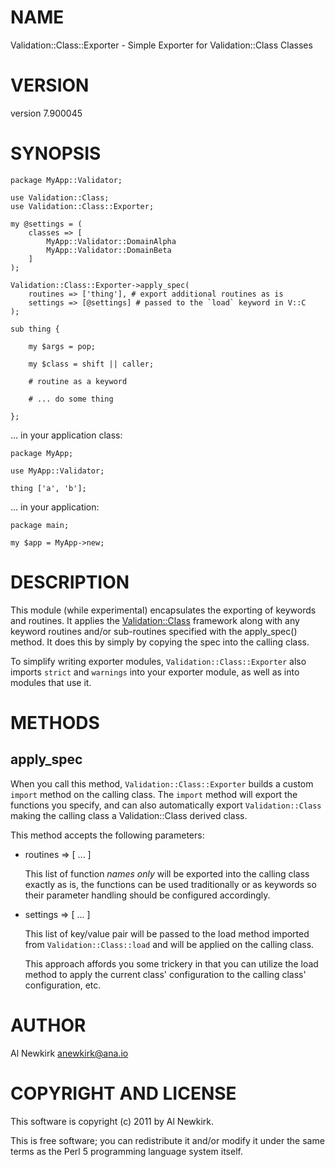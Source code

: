 # NAME

Validation::Class::Exporter - Simple Exporter for Validation::Class Classes

# VERSION

version 7.900045

# SYNOPSIS

    package MyApp::Validator;

    use Validation::Class;
    use Validation::Class::Exporter;

    my @settings = (
        classes => [
            MyApp::Validator::DomainAlpha
            MyApp::Validator::DomainBeta
        ]
    );

    Validation::Class::Exporter->apply_spec(
        routines => ['thing'], # export additional routines as is
        settings => [@settings] # passed to the `load` keyword in V::C
    );

    sub thing {

        my $args = pop;

        my $class = shift || caller;

        # routine as a keyword

        # ... do some thing

    };

... in your application class:

    package MyApp;

    use MyApp::Validator;

    thing ['a', 'b'];

... in your application:

    package main;

    my $app = MyApp->new;

# DESCRIPTION

This module (while experimental) encapsulates the exporting of keywords and
routines. It applies the [Validation::Class](http://search.cpan.org/perldoc?Validation::Class) framework along with any keyword
routines and/or sub-routines specified with the apply\_spec() method. It does
this by simply by copying the spec into the calling class.

To simplify writing exporter modules, `Validation::Class::Exporter` also
imports `strict` and `warnings` into your exporter module, as well as into
modules that use it.

# METHODS

## apply\_spec

When you call this method, `Validation::Class::Exporter` builds a custom
`import` method on the calling class. The `import` method will export the
functions you specify, and can also automatically export `Validation::Class`
making the calling class a Validation::Class derived class.

This method accepts the following parameters:

- routines => \[ ... \]

    This list of function _names only_ will be exported into the calling class
    exactly as is, the functions can be used traditionally or as keywords so their
    parameter handling should be configured accordingly.

- settings => \[ ... \]

    This list of key/value pair will be passed to the load method imported from
    `Validation::Class::load` and will be applied on the calling class.

    This approach affords you some trickery in that you can utilize the load method
    to apply the current class' configuration to the calling class' configuration,
    etc.

# AUTHOR

Al Newkirk <anewkirk@ana.io>

# COPYRIGHT AND LICENSE

This software is copyright (c) 2011 by Al Newkirk.

This is free software; you can redistribute it and/or modify it under
the same terms as the Perl 5 programming language system itself.
